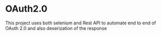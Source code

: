 # OAuth2.0
This project uses both selenium and Rest API to automate end to end of OAuth 2.0 and also deserization of the response
